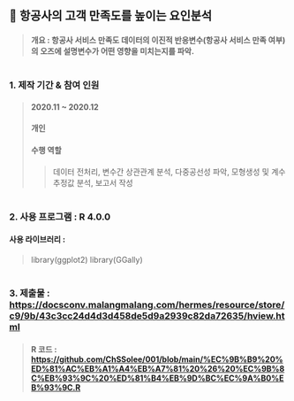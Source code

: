 ## 📌 항공사의 고객 만족도를 높이는 요인분석
> #### 개요 : 항공사 서비스 만족도 데이터의 이진적 반응변수(항공사 서비스 만족 여부)의 오즈에 설명변수가 어떤 영향을 미치는지를 파악.

#

### 1. 제작 기간 & 참여 인원
> #### 2020.11 ~ 2020.12
> #### 개인
> #### 수행 역할 
>> 데이터 전처리, 변수간 상관관계 분석, 다중공선성 파악, 모형생성 및 계수 추정값 분석, 보고서 작성

#

### 2. 사용 프로그램 : R 4.0.0
#### 사용 라이브러리 : 
> library(ggplot2)
> library(GGally)

#

### 3. 제출물 : https://docsconv.malangmalang.com/hermes/resource/store/c9/9b/43c3cc24d4d3d458de5d9a2939c82da72635/hview.html
> #### R 코드 : https://github.com/ChSSolee/001/blob/main/%EC%9B%B9%20%ED%81%AC%EB%A1%A4%EB%A7%81%20%26%20%EC%9B%8C%EB%93%9C%20%ED%81%B4%EB%9D%BC%EC%9A%B0%EB%93%9C.R
